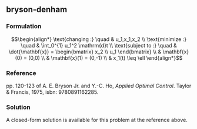 ## bryson-denham

### Formulation
```math
\begin{align*}
\text{changing :} \quad & u_1,x_1,x_2 \\
\text{minimize :} \quad & \int_0^{1} u_1^2 \mathrm{d}t \\
\text{subject to :} \quad & \dot{\mathbf{x}} = \begin{bmatrix} x_2 \\ u_1 \end{bmatrix} \\
& \mathbf{x}(0) = (0,0) \\
& \mathbf{x}(1) = (0,-1) \\
& x_1(t) \leq \ell
\end{align*}
```

### Reference
pp. 120-123 of A. E. Bryson Jr. and Y.-C. Ho, *Applied Optimal Control*. Taylor & Francis, 1975, isbn: 9780891162285.

### Solution
A closed-form solution is available for this problem at the reference above.